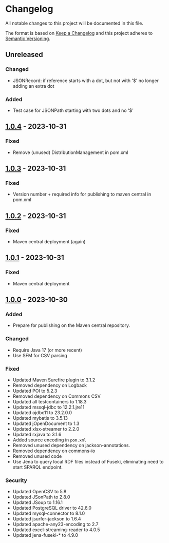 # Changelog

All notable changes to this project will be documented in this file.

The format is based on [Keep a Changelog](https://keepachangelog.com/en/1.1.0/)
and this project adheres to [Semantic Versioning](https://semver.org/spec/v2.0.0.html).

## Unreleased

### Changed
- JSONRecord: if reference starts with a dot, but not with '$' no longer adding an extra dot

### Added
- Test case for JSONPath starting with two dots and no '$'

## [1.0.4] - 2023-10-31

### Fixed
- Remove (unused) DistributionManagement in pom.xml

## [1.0.3] - 2023-10-31

### Fixed
- Version number + required info for publishing to maven central in pom.xml

## [1.0.2] - 2023-10-31

### Fixed
- Maven central deployment (again)

## [1.0.1] - 2023-10-31

### Fixed
- Maven central deployment

## [1.0.0] - 2023-10-30

### Added
- Prepare for publishing on the Maven central repository.

### Changed
- Require Java 17 (or more recent)
- Use SFM for CSV parsing

### Fixed
- Updated Maven Surefire plugin to 3.1.2
- Removed dependency on Logback
- Updated POI to 5.2.3
- Removed dependency on Commons CSV
- Updated all testcontainers to 1.18.3
- Updated mssql-jdbc to 12.2.1.jre11
- Updated ojdbc11 to 23.2.0.0
- Updated mybatis to 3.5.13
- Updated jOpenDocument to 1.3
- Updated xlsx-streamer to 2.2.0
- Updated rxjava to 3.1.6
- Added source encoding in `pom.xml`
- Removed unused dependency on jackson-annotations.
- Removed dependency on commons-io
- Removed unused code
- Use Jena to query local RDF files instead of Fuseki, eliminating need to start SPARQL endpoint.

### Security
- Updated OpenCSV to 5.8
- Updated JSonPath to 2.8.0
- Updated JSoup to 1.16.1
- Updated PostgreSQL driver to 42.6.0
- Updated mysql-connector to 8.1.0
- Updated jsurfer-jackson to 1.6.4
- Updated apache-any23-encoding to 2.7
- Updated excel-streaming-reader to 4.0.5
- Updated jena-fuseki-* to 4.9.0

[1.0.4]: https://github.com/RMLio/dataio/compare/v1.0.3...v1.0.4
[1.0.3]: https://github.com/RMLio/dataio/compare/v1.0.2...v1.0.3
[1.0.2]: https://github.com/RMLio/dataio/compare/v1.0.1...v1.0.2
[1.0.1]: https://github.com/RMLio/dataio/compare/v1.0.0...v1.0.1
[1.0.0]: https://github.com/RMLio/dataio/releases/tag/v1.0.0